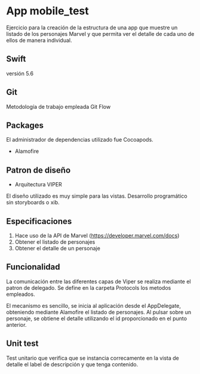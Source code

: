 # App mobile_test

Ejercicio para la creación de la estructura de una app que muestre un listado de los personajes Marvel y que permita ver el detalle de cada uno de ellos de manera individual.

## Swift
versión 5.6

## Git

Metodología de trabajo empleada Git Flow

## Packages
El administrador de dependencias utilizado fue Cocoapods.
* Alamofire

## Patron de diseño

* Arquitectura VIPER

El diseño utilizado es muy simple para las vistas. 
Desarrollo programático sin storyboards o xib.

## Especificaciones

1. Hace uso de la API de Marvel (​https://developer.marvel.com/docs​)
2. Obtener el listado de personajes
3. Obtener el detalle de un personaje

## Funcionalidad

La comunicación entre las diferentes capas de Viper se realiza mediante el patron de delegado.
Se define en la carpeta Protocols los metodos empleados.

El mecanismo es sencillo, se inicia al aplicación desde el AppDelegate, obteniendo mediante Alamofire el listado de personajes.
Al pulsar sobre un personaje, se obtiene el detalle utilizando el id proporcionado en el punto anterior.

## Unit test

Test unitario que verifica que se instancia correcamente en la vista de detalle el label de descripción y que tenga contenido.

